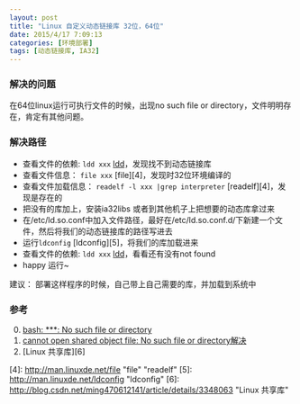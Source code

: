```yaml
---
layout: post
title: "Linux 自定义动态链接库 32位，64位"
date: 2015/4/17 7:09:13 
categories: [环境部署]
tags: [动态链接库, IA32]
---
```


### 解决的问题
在64位linux运行可执行文件的时候，出现no such file or directory，文件明明存在，肯定有其他问题。

### 解决路径
+ 查看文件的依赖: `ldd xxx` [ldd][0]，发现找不到动态链接库
+ 查看文件信息： `file xxx` [file][4]，发现时32位环境编译的
+ 查看文件加载信息： `readelf -l xxx |grep interpreter` [readelf][4]，发现是存在的
+ 把没有的库加上，安装ia32libs 或者到其他机子上把想要的动态库拿过来
+ 在/etc/ld.so.conf中加入文件路径，最好在/etc/ld.so.conf.d/下新建一个文件，然后将我们的动态链接库的路径写进去
+ 运行`ldconfig` [ldconfig][5]，将我们的库加载进来 
+ 查看文件的依赖: `ldd xxx` [ldd][0]，看看还有没有not found
+ happy 运行~

建议： 部署这样程序的时候，自己带上自己需要的库，并加载到系统中



### 参考
0. [ bash: ***: No such file or directory][2]
1. [cannot open shared object file: No such file or directory解决][1]
2. [Linux 共享库][6]

[0]: http://man.linuxde.net/ldd "ldd"
[1]: http://www.2cto.com/os/201306/222628.html "cannot open shared object file: No such file or directory解决"
[2]: http://blog.csdn.net/dlutxie/article/details/8645051 " bash: No such file or directory"
[4]: http://man.linuxde.net/file "file" "readelf"
[5]: http://man.linuxde.net/ldconfig "ldconfig"
[6]: http://blog.csdn.net/ming470612141/article/details/3348063 "Linux 共享库"